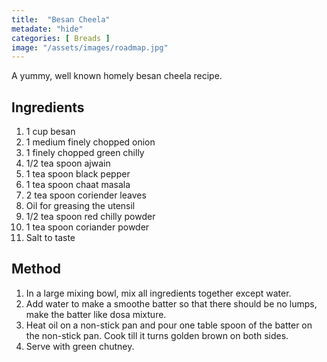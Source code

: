```yaml
---
title:  "Besan Cheela"
metadate: "hide"
categories: [ Breads ]
image: "/assets/images/roadmap.jpg"
---
```


A yummy, well known homely besan cheela recipe.

## Ingredients
1. 1 cup besan
2. 1 medium finely chopped onion
3. 1 finely chopped green chilly
4. 1/2 tea spoon ajwain
5. 1 tea spoon black pepper
6. 1 tea spoon chaat masala
7. 2 tea spoon coriender leaves
8. Oil for greasing the utensil
9. 1/2 tea spoon red chilly powder
10. 1 tea spoon coriander powder
11. Salt to taste

## Method

1. In a large mixing bowl, mix all ingredients together except water.
2. Add water to make a smoothe batter so that there should be no lumps, make the batter like dosa mixture.
3. Heat oil on a non-stick pan and pour one table spoon of the batter on the non-stick pan. Cook till it turns golden brown on both sides.
4. Serve with green chutney.